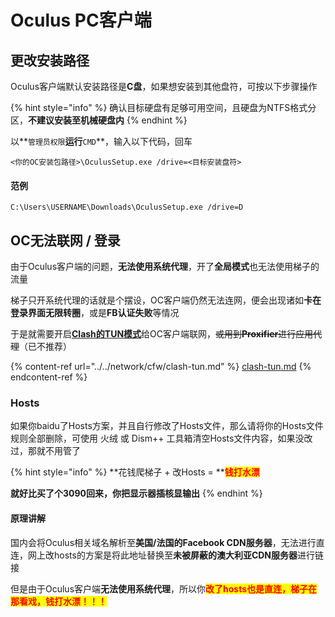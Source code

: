 # Oculus PC客户端

## 更改安装路径

Oculus客户端默认安装路径是**C盘**，如果想安装到其他盘符，可按以下步骤操作

{% hint style="info" %}
确认目标硬盘有足够可用空间，且硬盘为NTFS格式分区，**不建议安装至机械硬盘内**
{% endhint %}

以**`管理员权限`**运行**`CMD`**，输入以下代码，回车

```
<你的OC安装包路径>\OculusSetup.exe /drive=<目标安装盘符>
```

#### 范例

```
C:\Users\USERNAME\Downloads\OculusSetup.exe /drive=D
```

## OC无法联网 / 登录

由于Oculus客户端的问题，**无法使用系统代理**，开了**全局模式**也无法使用梯子的流量

梯子只开系统代理的话就是个摆设，OC客户端仍然无法连网，便会出现诸如**卡在登录界面无限转圈**，或是**FB认证失败**等情况

于是就需要开启[**Clash的TUN模式**](../../network/cfw/clash-tun.md)给OC客户端联网，~~或用到**Proxifier**进行应用代理~~（已不推荐）

{% content-ref url="../../network/cfw/clash-tun.md" %}
[clash-tun.md](../../network/cfw/clash-tun.md)
{% endcontent-ref %}

### Hosts

如果你baidu了Hosts方案，并且自行修改了Hosts文件，那么请将你的Hosts文件规则全部删除，可使用 火绒 或 Dism++ 工具箱清空Hosts文件内容，如果没改过，那就不用管了

{% hint style="info" %}
**花钱爬梯子 + 改Hosts = **<mark style="color:red;">**钱打水漂**</mark>

**就好比买了个3090回来，你把显示器插核显输出**
{% endhint %}

#### 原理讲解

国内会将Oculus相关域名解析至**美国/法国的Facebook CDN服务器**，无法进行直连，网上改hosts的方案是将此地址替换至**未被屏蔽的澳大利亚CDN服务器**进行链接

但是由于Oculus客户端**无法使用系统代理**，所以你<mark style="color:red;">**改了hosts也是直连，梯子在那看戏，钱打水漂！！！**</mark>
